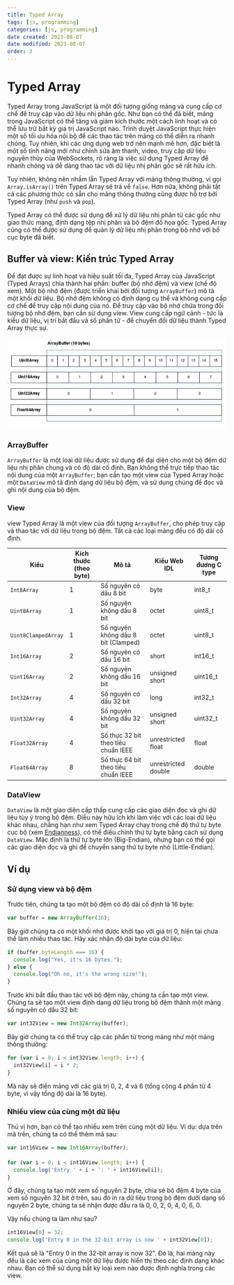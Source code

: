 ```yaml
---
title: Typed Array
tags: [js, programming]
categories: [js, programming]
date created: 2023-08-07
date modified: 2023-08-07
order: 3
---
```


# Typed Array

Typed Array trong JavaScript là một đối tượng giống mảng và cung cấp cơ chế để truy cập vào dữ liệu nhị phân gốc. Như bạn có thể đã biết, mảng trong JavaScript có thể tăng và giảm kích thước một cách linh hoạt và có thể lưu trữ bất kỳ giá trị JavaScript nào. Trình duyệt JavaScript thực hiện một số tối ưu hóa nội bộ để các thao tác trên mảng có thể diễn ra nhanh chóng. Tuy nhiên, khi các ứng dụng web trở nên mạnh mẽ hơn, đặc biệt là một số tính năng mới như chỉnh sửa âm thanh, video, truy cập dữ liệu nguyên thủy của WebSockets, rõ ràng là việc sử dụng Typed Array để nhanh chóng và dễ dàng thao tác với dữ liệu nhị phân gốc sẽ rất hữu ích.

Tuy nhiên, không nên nhầm lẫn Typed Array với mảng thông thường, vì gọi `Array.isArray()` trên Typed Array sẽ trả về `false`. Hơn nữa, không phải tất cả các phương thức có sẵn cho mảng thông thường cũng được hỗ trợ bởi Typed Array (như `push` và `pop`).

Typed Array có thể được sử dụng để xử lý dữ liệu nhị phân từ các gốc như giao thức mạng, định dạng tệp nhị phân và bộ đệm đồ họa gốc. Typed Array cũng có thể được sử dụng để quản lý dữ liệu nhị phân trong bộ nhớ với bố cục byte đã biết.

## Buffer và view: Kiến trúc Typed Array

Để đạt được sự linh hoạt và hiệu suất tối đa, Typed Array của JavaScript (Typed Arrays) chia thành hai phần: buffer (bộ nhớ đệm) và view (chế độ xem). Một bộ nhớ đệm (được triển khai bởi đối tượng `ArrayBuffer`) mô tả một khối dữ liệu. Bộ nhớ đệm không có định dạng cụ thể và không cung cấp cơ chế để truy cập nội dung của nó. Để truy cập vào bộ nhớ chứa trong đối tượng bộ nhớ đệm, bạn cần sử dụng view. View cung cấp ngữ cảnh - tức là kiểu dữ liệu, vị trí bắt đầu và số phần tử - để chuyển đổi dữ liệu thành Typed Array thực sự.

![image.png](https://raw.githubusercontent.com/vanhung4499/images/master/snap/20230807223138.png)

### ArrayBuffer

`ArrayBuffer` là một loại dữ liệu được sử dụng để đại diện cho một bộ đệm dữ liệu nhị phân chung và có độ dài cố định. Bạn không thể trực tiếp thao tác nội dung của một `ArrayBuffer`; bạn cần tạo một view của Typed Array hoặc một `DataView` mô tả định dạng dữ liệu bộ đệm, và sử dụng chúng để đọc và ghi nội dung của bộ đệm.

### View

view Typed Array là một view của đối tượng `ArrayBuffer`, cho phép truy cập và thao tác với dữ liệu trong bộ đệm. Tất cả các loại mảng đều có độ dài cố định.

| Kiểu                | Kích thước (theo byte) | Mô tả                      | Kiểu Web IDL        | Tương đương C type |
| ------------------- | ---------------------- | ------------------------- | ------------------- | ----------------- |
| `Int8Array`         | 1                      | Số nguyên có dấu 8 bit    | byte                | int8_t            |
| `Uint8Array`        | 1                      | Số nguyên không dấu 8 bit | octet               | uint8_t           |
| `Uint8ClampedArray` | 1                      | Số nguyên không dấu 8 bit (Clamped) | octet               | uint8_t           |
| `Int16Array`        | 2                      | Số nguyên có dấu 16 bit   | short               | int16_t           |
| `Uint16Array`       | 2                      | Số nguyên không dấu 16 bit | unsigned short      | uint16_t          |
| `Int32Array`        | 4                      | Số nguyên có dấu 32 bit   | long                | int32_t           |
| `Uint32Array`       | 4                      | Số nguyên không dấu 32 bit | unsigned short      | uint32_t          |
| `Float32Array`      | 4                      | Số thực 32 bit theo tiêu chuẩn IEEE | unrestricted float  | float             |
| `Float64Array`      | 8                      | Số thực 64 bit theo tiêu chuẩn IEEE | unrestricted double | double            |

### DataView

`DataView` là một giao diện cấp thấp cung cấp các giao diện đọc và ghi dữ liệu tùy ý trong bộ đệm. Điều này hữu ích khi làm việc với các loại dữ liệu khác nhau, chẳng hạn như xem Typed Array chạy trong chế độ thứ tự byte cục bộ (xem [Endianness](https://developer.mozilla.org/en-US/docs/Glossary/Endianness)), có thể điều chỉnh thứ tự byte bằng cách sử dụng `DataView`. Mặc định là thứ tự byte lớn (Big-Endian), nhưng bạn có thể gọi các giao diện đọc và ghi để chuyển sang thứ tự byte nhỏ (Little-Endian).

## Ví dụ

### Sử dụng view và bộ đệm

Trước tiên, chúng ta tạo một bộ đệm có độ dài cố định là 16 byte:

```js
var buffer = new ArrayBuffer(16);
```

Bây giờ chúng ta có một khối nhớ được khởi tạo với giá trị 0, hiện tại chưa thể làm nhiều thao tác. Hãy xác nhận độ dài byte của dữ liệu:

```js
if (buffer.byteLength === 16) {
  console.log("Yes, it's 16 bytes.");
} else {
  console.log("Oh no, it's the wrong size!");
}
```

Trước khi bắt đầu thao tác với bộ đệm này, chúng ta cần tạo một view. Chúng ta sẽ tạo một view định dạng dữ liệu trong bộ đệm thành một mảng số nguyên có dấu 32 bit:

```js
var int32View = new Int32Array(buffer);
```

Bây giờ chúng ta có thể truy cập các phần tử trong mảng như một mảng thông thường:

```js
for (var i = 0; i < int32View.length; i++) {
  int32View[i] = i * 2;
}
```

Mã này sẽ điền mảng với các giá trị 0, 2, 4 và 6 (tổng cộng 4 phần tử 4 byte, vì vậy tổng độ dài là 16 byte).

### Nhiều view của cùng một dữ liệu

Thú vị hơn, bạn có thể tạo nhiều xem trên cùng một dữ liệu. Ví dụ: dựa trên mã trên, chúng ta có thể thêm mã sau:

```js
var int16View = new Int16Array(buffer);

for (var i = 0; i < int16View.length; i++) {
  console.log('Entry ' + i + ': ' + int16View[i]);
}
```

Ở đây, chúng ta tạo một xem số nguyên 2 byte, chia sẻ bộ đệm 4 byte của xem số nguyên 32 bit ở trên, sau đó in ra dữ liệu trong bộ đệm dưới dạng số nguyên 2 byte, chúng ta sẽ nhận được đầu ra là 0, 0, 2, 0, 4, 0, 6, 0.

Vậy nếu chúng ta làm như sau?

```js
int16View[0] = 32;
console.log('Entry 0 in the 32-bit array is now ' + int32View[0]);
```

Kết quả sẽ là "Entry 0 in the 32-bit array is now 32". Đó là, hai mảng này đều là các xem của cùng một dữ liệu được hiển thị theo các định dạng khác nhau. Bạn có thể sử dụng bất kỳ loại xem nào được định nghĩa trong các view.
